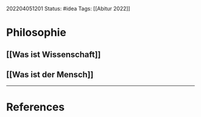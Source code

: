202204051201
Status: #idea
Tags: [[Abitur 2022]]

# Philosophie

## [[Was ist Wissenschaft]]



## [[Was ist der Mensch]]




___
# References

